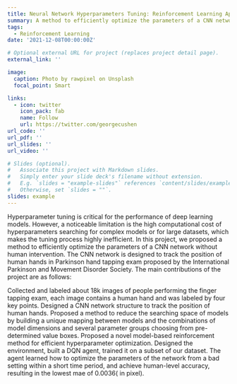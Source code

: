 ```yaml
---
title: Neural Network Hyperparameters Tuning: Reinforcement Learning Approach
summary: A method to efficiently optimize the parameters of a CNN network without human intervention
tags:
  - Reinforcement Learning
date: '2021-12-08T00:00:00Z'

# Optional external URL for project (replaces project detail page).
external_link: ''

image:
  caption: Photo by rawpixel on Unsplash
  focal_point: Smart

links:
  - icon: twitter
    icon_pack: fab
    name: Follow
    url: https://twitter.com/georgecushen
url_code: ''
url_pdf: ''
url_slides: ''
url_video: ''

# Slides (optional).
#   Associate this project with Markdown slides.
#   Simply enter your slide deck's filename without extension.
#   E.g. `slides = "example-slides"` references `content/slides/example-slides.md`.
#   Otherwise, set `slides = ""`.
slides: example
---
```


Hyperparameter tuning is critical for the performance of deep learning models. However, a noticeable limitation is the high computational cost of hyperparameters searching for complex models or for large datasets, which makes the tuning process highly inefficient. In this project, we proposed a method to efficiently optimize the parameters of a CNN network without human intervention. The CNN network is designed to track the position of human hands in Parkinson hand tapping exam proposed by the International Parkinson and Movement Disorder Society. The main contributions of the project are as follows:

Collected and labeled about 18k images of people performing the finger tapping exam, each image contains a human hand and was labeled by four key points.
Designed a CNN network structure to track the position of human hands.
Proposed a method to reduce the searching space of models by building a unique mapping between models and the combinations of model dimensions and several parameter groups choosing from pre-determined value boxes.
Proposed a novel model-based reinforcement method for efficient hyperparameter optimization. Designed the environment, built a DQN agent, trained it on a subset of our dataset.
The agent learned how to optimize the parameters of the network from a bad setting within a short time period, and achieve human-level accuracy, resulting in the lowest mae of 0.0036( in pixel).
